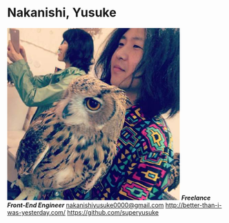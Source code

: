 # Nakanishi, Yusuke
![](/assets/profile.png)
**_Freelance Front-End Engineer_**
nakanishiyusuke0000@gmail.com
http://better-than-i-was-yesterday.com/
https://github.com/superyusuke